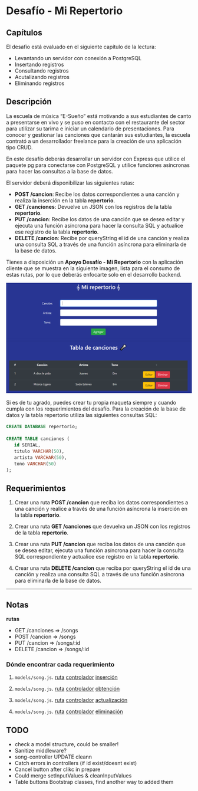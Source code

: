 # Desafío - Mi Repertorio

## Capítulos

El desafío está evaluado en el siguiente capítulo de la lectura:

-  Levantando un servidor con conexión a PostgreSQL
-  Insertando registros
-  Consultando registros
-  Acutalizando registros
-  Eliminando registros

## Descripción

La escuela de música “E-Sueño” está motivando a sus estudiantes de canto a presentarse en vivo y se puso en contacto con el restaurante del sector para utilizar su tarima e iniciar un calendario de presentaciones. Para conocer y gestionar las canciones que cantarán sus estudiantes, la escuela contrató a un desarrollador freelance para la creación de una aplicación tipo CRUD.

En este desafío deberás desarrollar un servidor con Express que utilice el paquete pg para conectarse con PostgreSQL y utilice funciones asíncronas para hacer las consultas a la base de datos.

El servidor deberá disponibilizar las siguientes rutas:

-  **POST /cancion**: Recibe los datos correspondientes a una canción y realiza la inserción en la tabla **repertorio**.
-  **GET /canciones**: Devuelve un JSON con los registros de la tabla **repertorio**.
-  **PUT /cancion**: Recibe los datos de una canción que se desea editar y ejecuta una función asíncrona para hacer la consulta SQL y actualice ese registro de la tabla **repertorio**.
-  **DELETE /cancion**: Recibe por queryString el id de una canción y realiza una consulta SQL a través de una función asíncrona para eliminarla de la base de datos.

Tienes a disposición un **Apoyo Desafío - Mi Repertorio** con la aplicación cliente que se muestra en la siguiente imagen, lista para el consumo de estas rutas, por lo que deberás enfocarte solo en el desarrollo backend.

<p>
   <img src="./public/images/img01.png"/>
</p>

Si es de tu agrado, puedes crear tu propia maqueta siempre y cuando cumpla con los requerimientos del desafío. Para la creación de la base de datos y la tabla repertorio utiliza las siguientes consultas SQL:

```sql
CREATE DATABASE repertorio;

CREATE TABLE canciones (
   id SERIAL,
   titulo VARCHAR(50),
   artista VARCHAR(50),
   tono VARCHAR(50)
);
```

## Requerimientos

1. Crear una ruta **POST /cancion** que reciba los datos correspondientes a una canción y realice a través de una función asíncrona la inserción en la tabla **repertorio**.

2. Crear una ruta **GET /canciones** que devuelva un JSON con los registros de la tabla **repertorio**.

3. Crear una ruta **PUT /cancion** que reciba los datos de una canción que se desea editar, ejecuta una función asíncrona para hacer la consulta SQL correspondiente y actualice ese registro en la tabla **repertorio**.

4. Crear una ruta **DELETE /cancion** que reciba por queryString el id de una canción y realiza una consulta SQL a través de una función asíncrona para eliminarla de la base de datos.

---

## Notas

**rutas**

-  GET /canciones => /songs
-  POST /cancion => /songs
-  PUT /cancion => /songs/:id
-  DELETE /cancion => /songs/:id

### Dónde encontrar cada requerimiento

1. `models/song.js`. [ruta](https://github.com/Aframuz/mi-repertorio/blob/f9e77d18af372df0197076cefb91691e1032ec87/routes/song-route.js#L25) [controlador](https://github.com/Aframuz/mi-repertorio/blob/f9e77d18af372df0197076cefb91691e1032ec87/controllers/song-controller.js#L22) [inserción](https://github.com/Aframuz/mi-repertorio/blob/f9e77d18af372df0197076cefb91691e1032ec87/models/song.js#L26)

2. `models/song.js`. [ruta](https://github.com/Aframuz/mi-repertorio/blob/f9e77d18af372df0197076cefb91691e1032ec87/routes/song-route.js#L25) [controlador](https://github.com/Aframuz/mi-repertorio/blob/f9e77d18af372df0197076cefb91691e1032ec87/controllers/song-controller.js#L11) [obtención](https://github.com/Aframuz/mi-repertorio/blob/f9e77d18af372df0197076cefb91691e1032ec87/models/song.js#L11)

3. `models/song.js`. [ruta](https://github.com/Aframuz/mi-repertorio/blob/f9e77d18af372df0197076cefb91691e1032ec87/routes/song-route.js#L21) [controlador](https://github.com/Aframuz/mi-repertorio/blob/f9e77d18af372df0197076cefb91691e1032ec87/controllers/song-controller.js#L36) [actualización](https://github.com/Aframuz/mi-repertorio/blob/f9e77d18af372df0197076cefb91691e1032ec87/models/song.js#L43)

4. `models/song.js`. [ruta](https://github.com/Aframuz/mi-repertorio/blob/f9e77d18af372df0197076cefb91691e1032ec87/routes/song-route.js#L22) [controlador](https://github.com/Aframuz/mi-repertorio/blob/f9e77d18af372df0197076cefb91691e1032ec87/controllers/song-controller.js#L53) [eliminación](https://github.com/Aframuz/mi-repertorio/blob/f9e77d18af372df0197076cefb91691e1032ec87/models/song.js#L60)

## TODO

-  check a model structure, could be smaller!
-  Sanitize middleware?
-  song-controller UPDATE cleann
-  Catch errors in controllers (if id exist/doesnt exist)
-  Cancel button after clikc in prepare
-  Could merge setInputValues & cleanInputValues
-  Table buttons Bootstrap classes, find another way to added them
